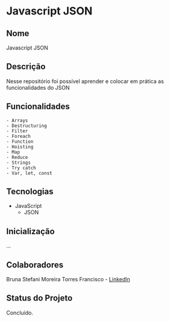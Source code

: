 # Javascript JSON

## Nome
Javascript JSON

## Descrição
Nesse repositório foi possível aprender e colocar em prática as funcionalidades do JSON

## Funcionalidades
    - Arrays
    - Destructuring
    - Filter
    - Foreach
    - Function
    - Hoisting
    - Map
    - Reduce
    - Strings
    - Try catch
    - Var, let, const

## Tecnologias
- JavaScript
    - JSON
  
## Inicialização
...

## Colaboradores
Bruna Stefani Moreira Torres Francisco - <a href="https://www.linkedin.com/in/bruna-moreira-torres-francisco/" target="_blank">LinkedIn</a>

## Status do Projeto
Concluído.
